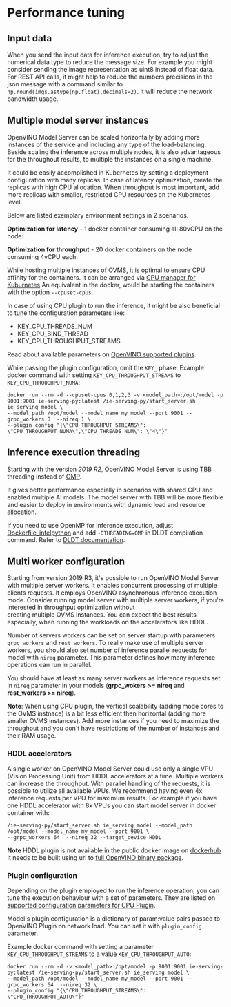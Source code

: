 # Performance tuning

## Input data

When you send the input data for inference execution, try to adjust the numerical data type to reduce the message size.
For example you might consider sending the image representation as uint8 instead of float data. For REST API calls,
it might help to reduce the numbers precisions in the json message with a command similar to 
`np.round(imgs.astype(np.float),decimals=2)`. It will reduce the network bandwidth usage. 

## Multiple model server instances

OpenVINO Model Server can be scaled horizontally by adding more instances of the service and including any type
of the load-balancing. Beside scaling the inference across multiple nodes, it is also advantageous for the throughout 
results, to multiple the instances on a single machine. 

It could be easily accomplished in Kubernetes by setting a deployment configuration with many replicas. In case 
of latency optimization, create the replicas with high CPU allocation. When throughput is most important, add
more replicas with smaller, restricted CPU resources on the Kubernetes level.

Below are listed exemplary environment settings in 2 scenarios.

**Optimization for latency** - 1 docker container consuming all 80vCPU on the node:

**Optimization for throughput** - 20 docker containers on the node consuming 4vCPU each:

While hosting multiple instances of OVMS, it is optimal to ensure CPU affinity for the containers. It can be arranged
via [CPU manager for Kuburnetes](https://kubernetes.io/docs/tasks/administer-cluster/cpu-management-policies/)
An equivalent in the docker, would be starting the containers with the option `--cpuset-cpus`.

In case of using CPU plugin to run the inference, it might be also beneficial to tune the configuration parameters like:
* KEY_CPU_THREADS_NUM
* KEY_CPU_BIND_THREAD
* KEY_CPU_THROUGHPUT_STREAMS

Read about available parameters on [OpenVINO supported plugins](https://docs.openvinotoolkit.org/latest/_docs_IE_DG_supported_plugins_CPU.html).

While passing the plugin configuration, omit the `KEY_` phase. Example docker command with setting `KEY_CPU_THROUGHPUT_STREAMS` to `KEY_CPU_THROUGHPUT_NUMA`:

```
docker run --rm -d --cpuset-cpus 0,1,2,3 -v <model_path>:/opt/model -p 9001:9001 ie-serving-py:latest /ie-serving-py/start_server.sh ie_serving model \
--model_path /opt/model --model_name my_model --port 9001 --grpc_workers 8  --nireq 1 \
--plugin_config "{\"CPU_THROUGHPUT_STREAMS\": \"CPU_THROUGHPUT_NUMA\",\"CPU_THREADS_NUM\": \"4\"}"
```

## Inference execution threading 

Starting with the version *2019 R2*, OpenVINO Model Server is using [TBB](https://software.intel.com/en-us/tbb) threading instead
 of [OMP](https://www.openmp.org/).
 
It gives better performance especially in scenarios with shared CPU and enabled multiple AI models.
The model server with TBB will be more flexible and easier to deploy in environments with dynamic load and resource allocation.

If you need to use OpenMP for inference execution, adjust [Dockerfile_intelpython](../Dockerfile_intelpython) and add `-DTHREADING=OMP`
in DLDT compilation command. Refer to [DLDT documentation](https://github.com/opencv/dldt/tree/2019/inference-engine).

## Multi worker configuration

Starting from version 2019 R3, it's possible to run OpenVINO Model Server with multiple server workers. It enables concurrent processing of
multiple clients requests. It employs OpenVINO asynchronous inference execution mode. 
Consider running model server with multiple server workers, if you're interested in throughput optimization without  
creating multiple OVMS instances. You can expect the best results especially, when running the workloads on the accelerators like HDDL.

Number of servers workers can be set on server startup with parameters `grpc_workers` and `rest_workers`.
To really make use of multiple server workers, you should also set number of inference parallel requests
for model with `nireq` parameter. This parameter defines how many inference operations can run in parallel.

You should have at least as many server workers as inference requests set in `nireq` parameter in your models 
(**grpc_wokers >= nireq** and **rest_workers >= nireq**).

**Note**: When using CPU plugin, the vertical scalability (adding mode cores to the OVMS instnace) is a bit less efficient 
then horizontal (adding more smaller OVMS instances). Add more instances if you need to maximize the throughput and you
don't have restrictions of the number of instances and their RAM usage.

### HDDL accelerators

A single worker on OpenVINO Model Server could use only a single VPU (Vision Processing Unit) from HDDL accelerators at a time.
Multiple workers can increase the throughput. With parallel handling of the requests, it is possible to utilize all available VPUs.
We recommend having even 4x inference requests per VPU for maximum results. 
For example if you have one HDDL accelerator with 8x VPUs you can start model server in docker container with:

```docker run --rm -d --device /dev/ion:/dev/ion -v /var/tmp:/var/tmp -v <model_path>:/opt/model -p 9001:9001 ie-serving-py:latest \
/ie-serving-py/start_server.sh ie_serving model --model_path /opt/model --model_name my_model --port 9001 \
--grpc_workers 64  --nireq 32 --target_device HDDL
```

**Note** HDDL plugin is not available in the public docker image on [dockerhub](https://hub.docker.com/r/intelaipg/openvino-model-server/)
It needs to be built using url to [full OpenVINO binary package](https://github.com/IntelAI/OpenVINO-model-server/blob/r3-readme/docs/docker_container.md#building-the-image).


### Plugin configuration

Depending on the plugin employed to run the inference operation, you can tune the execution behaviour with a set of parameters.
They are listed on [supported configuration parameters for CPU Plugin](https://docs.openvinotoolkit.org/latest/_docs_IE_DG_supported_plugins_CPU.html).

Model's plugin configuration is a dictionary of param:value pairs passed to OpenVINO Plugin on network load.
You can set it with `plugin_config` parameter. 

Example docker command with setting a parameter `KEY_CPU_THROUGHPUT_STREAMS` to a value `KEY_CPU_THROUGHPUT_AUTO`:

```
docker run --rm -d -v <model_path>:/opt/model -p 9001:9001 ie-serving-py:latest /ie-serving-py/start_server.sh ie_serving model \
--model_path /opt/model --model_name my_model --port 9001 --grpc_workers 64  --nireq 32 \
--plugin_config "{\"CPU_THROUGHPUT_STREAMS\": \"CPU_THROUGHPUT_AUTO\"}"
```

